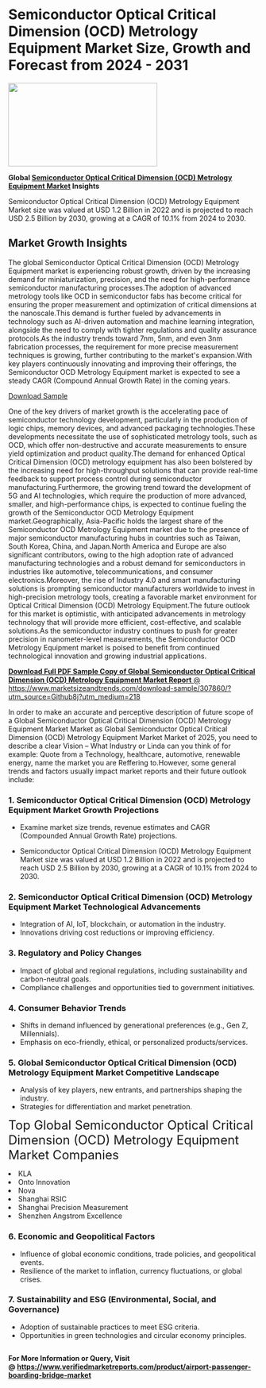 <H1>Semiconductor Optical Critical Dimension (OCD) Metrology Equipment Market Size, Growth and Forecast from 2024 - 2031</H1><img class="aligncenter size-medium wp-image-584254" src="https://thirdeyenews.in/wp-content/uploads/2024/09/Global-Market-Research-300x168.jpeg" alt="" width="300" height="168" /><p><strong>Global&nbsp;<a href="https://www.marketsizeandtrends.com/download-sample/307860/?utm_source=Github8j?utm_medium=218">Semiconductor Optical Critical Dimension (OCD) Metrology Equipment Market</a> Insights</strong></p><p>Semiconductor Optical Critical Dimension (OCD) Metrology Equipment Market size was valued at USD 1.2 Billion in 2022 and is projected to reach USD 2.5 Billion by 2030, growing at a CAGR of 10.1% from 2024 to 2030.</p><p><h2>Market Growth Insights</h2> <p>The global Semiconductor Optical Critical Dimension (OCD) Metrology Equipment market is experiencing robust growth, driven by the increasing demand for miniaturization, precision, and the need for high-performance semiconductor manufacturing processes.The adoption of advanced metrology tools like OCD in semiconductor fabs has become critical for ensuring the proper measurement and optimization of critical dimensions at the nanoscale.This demand is further fueled by advancements in technology such as AI-driven automation and machine learning integration, alongside the need to comply with tighter regulations and quality assurance protocols.As the industry trends toward 7nm, 5nm, and even 3nm fabrication processes, the requirement for more precise measurement techniques is growing, further contributing to the market's expansion.With key players continuously innovating and improving their offerings, the Semiconductor OCD Metrology Equipment market is expected to see a steady CAGR (Compound Annual Growth Rate) in the coming years.</p> <p><a href="#">Download Sample</a></p> <p>One of the key drivers of market growth is the accelerating pace of semiconductor technology development, particularly in the production of logic chips, memory devices, and advanced packaging technologies.These developments necessitate the use of sophisticated metrology tools, such as OCD, which offer non-destructive and accurate measurements to ensure yield optimization and product quality.The demand for enhanced Optical Critical Dimension (OCD) metrology equipment has also been bolstered by the increasing need for high-throughput solutions that can provide real-time feedback to support process control during semiconductor manufacturing.Furthermore, the growing trend toward the development of 5G and AI technologies, which require the production of more advanced, smaller, and high-performance chips, is expected to continue fueling the growth of the Semiconductor OCD Metrology Equipment market.Geographically, Asia-Pacific holds the largest share of the Semiconductor OCD Metrology Equipment market due to the presence of major semiconductor manufacturing hubs in countries such as Taiwan, South Korea, China, and Japan.North America and Europe are also significant contributors, owing to the high adoption rate of advanced manufacturing technologies and a robust demand for semiconductors in industries like automotive, telecommunications, and consumer electronics.Moreover, the rise of Industry 4.0 and smart manufacturing solutions is prompting semiconductor manufacturers worldwide to invest in high-precision metrology tools, creating a favorable market environment for Optical Critical Dimension (OCD) Metrology Equipment.The future outlook for this market is optimistic, with anticipated advancements in metrology technology that will provide more efficient, cost-effective, and scalable solutions.As the semiconductor industry continues to push for greater precision in nanometer-level measurements, the Semiconductor OCD Metrology Equipment market is poised to benefit from continued technological innovation and growing industrial applications.</p> <p><a href="#"></p><p><span class=""><strong>Download Full PDF Sample Copy of Global Semiconductor Optical Critical Dimension (OCD) Metrology Equipment Market Report</strong> @ <a href="https://www.marketsizeandtrends.com/download-sample/307860/?utm_source=Github8j?utm_medium=218" target="_blank">https://www.marketsizeandtrends.com/download-sample/307860/?utm_source=Github8j?utm_medium=218</a></span></p><p>In order to make an accurate and perceptive description of future scope of a Global&nbsp;Semiconductor Optical Critical Dimension (OCD) Metrology Equipment Market Market as Global&nbsp;Semiconductor Optical Critical Dimension (OCD) Metrology Equipment Market Market of 2025, you need to describe a clear Vision &ndash; What Industry or Linda can you think of for example: Quote from a Technology, healthcare, automotive, renewable energy, name the market you are Reffering to.However, some general trends and factors usually impact market reports and their future outlook include:</p><h3>1.&nbsp;<strong>Semiconductor Optical Critical Dimension (OCD) Metrology Equipment Market Growth Projections</strong></h3><ul><li>Examine market size trends, revenue estimates and CAGR (Compounded Annual Growth Rate) projections.</li><li><p>Semiconductor Optical Critical Dimension (OCD) Metrology Equipment Market size was valued at USD 1.2 Billion in 2022 and is projected to reach USD 2.5 Billion by 2030, growing at a CAGR of 10.1% from 2024 to 2030.</p></li></ul><h3>2.&nbsp;<strong>Semiconductor Optical Critical Dimension (OCD) Metrology Equipment Market Technological Advancements</strong></h3><ul><li>Integration of AI, IoT, blockchain, or automation in the industry.</li><li>Innovations driving cost reductions or improving efficiency.</li></ul><h3>3.&nbsp;<strong>Regulatory and Policy Changes</strong></h3><ul><li>Impact of global and regional regulations, including sustainability and carbon-neutral goals.</li><li>Compliance challenges and opportunities tied to government initiatives.</li></ul><h3>4.&nbsp;<strong>Consumer Behavior Trends</strong></h3><ul><li>Shifts in demand influenced by generational preferences (e.g., Gen Z, Millennials).</li><li>Emphasis on eco-friendly, ethical, or personalized products/services.</li></ul><h3>5.&nbsp;<strong>Global Semiconductor Optical Critical Dimension (OCD) Metrology Equipment Market Competitive Landscape</strong></h3><ul><li>Analysis of key players, new entrants, and partnerships shaping the industry.</li><li>Strategies for differentiation and market penetration.</li></ul><p data-pm-slice="1 1 []"><span style="color: inherit; font-family: inherit; font-size: 25px;">Top Global Semiconductor Optical Critical Dimension (OCD) Metrology Equipment Market Companies</span></p><div class="" data-test-id=""><p><li>KLA</li><li> Onto Innovation</li><li> Nova</li><li> Shanghai RSIC</li><li> Shanghai Precision Measurement</li><li> Shenzhen Angstrom Excellence</li></p></div><h3>6.&nbsp;<strong>Economic and Geopolitical Factors</strong></h3><ul><li>Influence of global economic conditions, trade policies, and geopolitical events.</li><li>Resilience of the market to inflation, currency fluctuations, or global crises.</li></ul><h3>7.&nbsp;<strong>Sustainability and ESG (Environmental, Social, and Governance)</strong></h3><ul><li>Adoption of sustainable practices to meet ESG criteria.</li><li>Opportunities in green technologies and circular economy principles.</li></ul><h2><strong style="font-size: 14px;">For More Information or Query, Visit @&nbsp;</strong><a style="background-color: #ffffff; font-size: 14px;" href="https://www.marketsizeandtrends.com/report/semiconductor-optical-critical-dimension-ocd-metrology-equipment-market/" target="_blank">https://www.verifiedmarketreports.com/product/airport-passenger-boarding-bridge-market</a></h2>